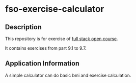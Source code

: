 # fso-exercise-calculator

## Description

This repository is for exercise of [full stack open course](https://fullstackopen.com/en/).

It contains exercises from part 9.1 to 9.7.

## Application Information

A simple calculator can do basic bmi and exercise calculation.

